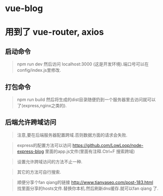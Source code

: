 # vue-blog
# 用到了 vue-router, axios

## 启动命令
> npm run dev 然后访问 localhost:3000 (这是开发环境).端口号可以在 config/index.js里修改.
## 打包命令
> npm run build 然后将生成的dist目录随便扔到一个服务器里去访问就可以了(express,nginx之类的).
## 后端允许跨域访问
> 注意,要在后端服务器配置跨域.否则数据方面的请求会失败.

> express的配置方法可以访问 https://github.com/LowLoop/node-express-blog 里面的app.js文件(里面有注释.Ctrl+F 搜索跨域)

> 设置允许跨域访问的方法不止一种.

> 其它的方法可自行搜索.

> 顺便分享个fan qiang的链接
http://www.tianyaseo.com/post-183.html
找里面分享的hosts文件.替换你本机.然后刷新dns缓存.就可以fan qiang 了.
